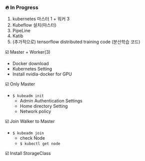 ### 🔥 In Progress

1. kubernetes 마스터 1 + 워커 3
2. Kubeflow 설치(마스터)
3. PipeLine
4. Katib
5. (추가적으로) tensorflow distributed training code (분산학습 코드)

☑️ Master + Worker(3)
- Docker download
- Kubernetes Setting  
- Install nvidia-docker for GPU

☑️ Only Master
- `$ kubeadm init`
  - Admin Authentication Settings  
  - Home directory Setting  
  - Network policy  

☑️ Join Walker to Master
- `$ kubeadm join`
  - check Node 
  - `$ kubectl get node`

☑️ Install StorageClass
